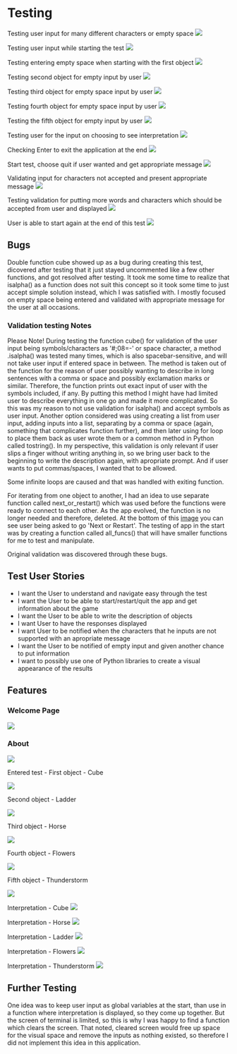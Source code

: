 
# Testing

Testing user input for many different characters or empty space
![](documentation/readme-images/welcome-validation-test.png)

Testing user input while starting the test
![](documentation/readme-images/empty-input-starting-test.png)

Testing entering empty space when starting with the first object
![](documentation/readme-images/cube-empty-input-test.png)

Testing second object for empty input by user
![](documentation/readme-images/ladder-empty-test.png)

Testing third object for empty space input by user
![](documentation/readme-images/horse-empty-test.png)

Testing fourth object for empty space input by user
![](documentation/readme-images/flowers-empty-test.png)

Testing the fifth object for empty input by user
![](documentation/readme-images/thunder-empty-input-test.png)

Testing user for the input on choosing to see interpretation
![](documentation/readme-images/interpretation-validation-test.png)

Checking Enter to exit the application at the end
![](documentation/readme-images/ending-goodbye-test.png)

Start test, choose quit if user wanted and get appropriate message
![](documentation/readme-images/quitting-starting-valid-test.png)

Validating input for characters not accepted and present appropriate message
![](documentation/readme-images/about-symbols-test.png)

Testing validation for putting more words and characters which should be accepted from user and displayed
![](documentation/readme-images/ladder-all-characters-accepted-test.png)

User is able to start again at the end of this test
![](documentation/readme-images/end-trying-again-test.png)

## Bugs

Double function cube showed up as a bug during creating this test, dicovered after testing that it just stayed uncommented like a few other functions, and got resolved after testing.
It took me some time to realize that isalpha() as a function does not suit this concept so it took some time to just accept simple solution instead, which I was satisfied with. I mostly focused on empty space being entered and validated with appropriate message for the user at all occasions.

### Validation testing Notes

Please Note!
During testing the function cube() for validation of the user input being symbols/characters as '#;08=-' or space character, a method .isalpha() was tested many times, which is also spacebar-sensitive, and will not take user input if entered space in between. The method is taken out of the function for the reason of user possibly wanting to describe in long sentences with a comma or space and possibly exclamation marks or similar. Therefore, the function prints out exact input of user with the symbols included, if any. 
By putting this method I might have had limited user to describe everything in one go and made it more complicated. So this was my reason to not use validation for isalpha() and accept symbols as user input.
Another option considered was using creating a list from user input, adding inputs into a list, separating by a comma or space (again, something that complicates function further), and then later using for loop to place them back as user wrote them or a common method in Python called tostring(). In my perspective, this validation is only relevant if user slips a finger without writing anything in, so we bring user back to the beginning to write the description again, with apropriate prompt. And if user wants to put commas/spaces, I wanted that to be allowed.

Some infinite loops are caused and that was handled with exiting function.

For iterating from one object to another, I had an idea to use separate function called next_or_restart() which was used before the functions were ready to connect to each other. As the app evolved, the function is no longer needed and therefore, deleted.
At the bottom of this [image](https://github.com/totalnoMartina/cube-discovery/blob/main/documentation/readme-images/ladder.png) you can see user being asked to go 'Next or Restart'.
The testing of app in the start was by creating a function called all_funcs() that will have smaller functions for me to test and manipulate.

Original validation was discovered through these bugs.

## Test User Stories

* I want the User to understand and navigate easy through the test
* I want the User to be able to start/restart/quit the app and get information about the game 
* I want the User to be able to write the description of objects
* I want User to have the responses displayed
* I want User to be notified when the characters that he inputs are not supported with an apropriate message
* I want the User to be notified of empty input and given another chance to put information
* I want to possibly use one of Python libraries to create a visual appearance of the results

## Features
### Welcome Page

![](documentation/readme-images/welcome.png)

### About

![](documentation/readme-images/about_test.png)

Entered test - First object - Cube

![](documentation/readme-images/cube-start.png)

Second object - Ladder

![](documentation/readme-images/ladder.png)

Third object - Horse

![](documentation/readme-images/horse.png)

Fourth object - Flowers

![](documentation/readme-images/flowers.png)

Fifth object - Thunderstorm

![](documentation/readme-images/thunder.png)

Interpretation - Cube
![](documentation/readme-images/cube-interpret.png)

Interpretation - Horse
![](documentation/readme-images/horse-interpret.png)

Interpretation - Ladder
![](documentation/readme-images/ladder-interpret.png)

Interpretation - Flowers
![](documentation/readme-images/flowers-interpret.png)

Interpretation - Thunderstorm
![](documentation/readme-images/thunder-interpret.png)


## Further Testing

One idea was to keep user input as global variables at the start, than use in a function where interpretation is displayed, so they come up together. But the screen of terminal is limited, so this is why I was happy to find a function which clears the screen. That noted, cleared screen would free up space for the visual space and remove the inputs as nothing existed, so therefore I did not implement this idea in this application.
